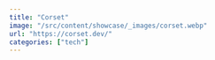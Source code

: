 ```yaml
---
title: "Corset"
image: "/src/content/showcase/_images/corset.webp"
url: "https://corset.dev/"
categories: ["tech"]
---
```

